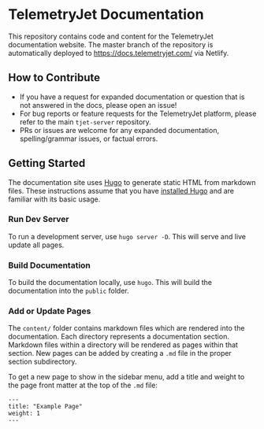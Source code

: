 # TelemetryJet Documentation

This repository contains code and content for the TelemetryJet documentation website. The master branch of the repository is automatically deployed to https://docs.telemetryjet.com/ via Netlify. 

## How to Contribute

- If you have a request for expanded documentation or question that is not answered in the docs, please open an issue!
- For bug reports or feature requests for the TelemetryJet platform, please refer to the main `tjet-server` repository.
- PRs or issues are welcome for any expanded documentation, spelling/grammar issues, or factual errors.

## Getting Started

The documentation site uses [Hugo](https://gohugo.io/) to generate static HTML from markdown files. These instructions assume that you have [installed Hugo](https://gohugo.io/getting-started/quick-start/) and are familiar with its basic usage.

### Run Dev Server
To run a development server, use `hugo server -D`. This will serve and live update all pages.

### Build Documentation
To build the documentation locally, use `hugo`. This will build the documentation into the `public` folder. 

### Add or Update Pages
The `content/` folder contains markdown files which are rendered into the documentation. Each directory represents a documentation section. Markdown files within a directory will be rendered as pages within that section. New pages can be added by creating a `.md` file in the proper section subdirectory.

To get a new page to show in the sidebar menu, add a title and weight to the page front matter at the top of the `.md` file:

```
---
title: "Example Page"
weight: 1
---
```